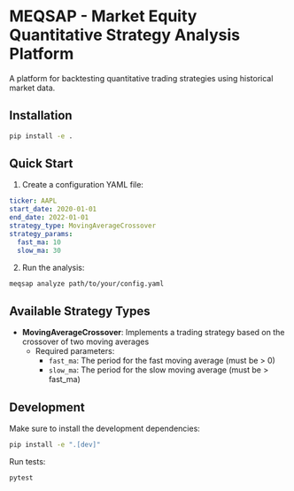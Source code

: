 # MEQSAP - Market Equity Quantitative Strategy Analysis Platform

A platform for backtesting quantitative trading strategies using historical market data.

## Installation

```bash
pip install -e .
```

## Quick Start

1. Create a configuration YAML file:

```yaml
ticker: AAPL
start_date: 2020-01-01
end_date: 2022-01-01
strategy_type: MovingAverageCrossover
strategy_params:
  fast_ma: 10
  slow_ma: 30
```

2. Run the analysis:

```bash
meqsap analyze path/to/your/config.yaml
```

## Available Strategy Types

- **MovingAverageCrossover**: Implements a trading strategy based on the crossover of two moving averages
  - Required parameters:
    - `fast_ma`: The period for the fast moving average (must be > 0)
    - `slow_ma`: The period for the slow moving average (must be > fast_ma)

## Development

Make sure to install the development dependencies:

```bash
pip install -e ".[dev]"
```

Run tests:

```bash
pytest
```
